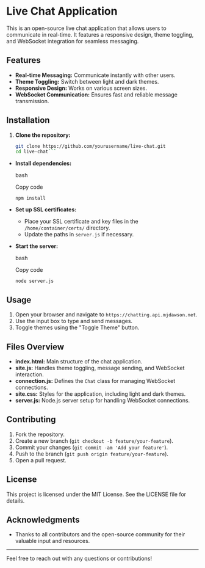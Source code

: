 Live Chat Application
=====================

This is an open-source live chat application that allows users to communicate in real-time. It features a responsive design, theme toggling, and WebSocket integration for seamless messaging.

Features
--------

*   **Real-time Messaging:** Communicate instantly with other users.
*   **Theme Toggling:** Switch between light and dark themes.
*   **Responsive Design:** Works on various screen sizes.
*   **WebSocket Communication:** Ensures fast and reliable message transmission.

Installation
------------

1.  **Clone the repository:**
    ```bash
    git clone https://github.com/yourusername/live-chat.git
    cd live-chat```
    

*   **Install dependencies:**
    
    bash
    
    Copy code
    
    `npm install`
    
*   **Set up SSL certificates:**
    
    *   Place your SSL certificate and key files in the `/home/container/certs/` directory.
    *   Update the paths in `server.js` if necessary.
*   **Start the server:**
    
    bash
    
    Copy code
    
    `node server.js`
    

Usage
-----

1.  Open your browser and navigate to `https://chatting.api.mjdawson.net`.
2.  Use the input box to type and send messages.
3.  Toggle themes using the "Toggle Theme" button.

Files Overview
--------------

*   **index.html:** Main structure of the chat application.
*   **site.js:** Handles theme toggling, message sending, and WebSocket interaction.
*   **connection.js:** Defines the `Chat` class for managing WebSocket connections.
*   **site.css:** Styles for the application, including light and dark themes.
*   **server.js:** Node.js server setup for handling WebSocket connections.

Contributing
------------

1.  Fork the repository.
2.  Create a new branch (`git checkout -b feature/your-feature`).
3.  Commit your changes (`git commit -am 'Add your feature'`).
4.  Push to the branch (`git push origin feature/your-feature`).
5.  Open a pull request.

License
-------

This project is licensed under the MIT License. See the LICENSE file for details.

Acknowledgments
---------------

*   Thanks to all contributors and the open-source community for their valuable input and resources.

* * *

Feel free to reach out with any questions or contributions!
